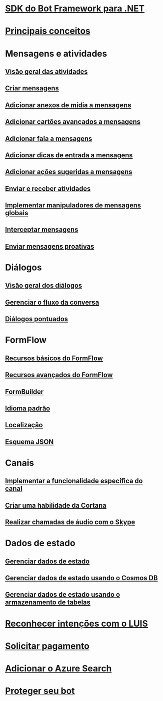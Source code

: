 # [SDK do Bot Framework para .NET](bot-builder-dotnet-overview.md)
# [Principais conceitos](bot-builder-dotnet-concepts.md)
# Mensagens e atividades
## [Visão geral das atividades](bot-builder-dotnet-activities.md)
## [Criar mensagens](bot-builder-dotnet-create-messages.md)
## [Adicionar anexos de mídia a mensagens](bot-builder-dotnet-add-media-attachments.md)
## [Adicionar cartões avançados a mensagens](bot-builder-dotnet-add-rich-card-attachments.md)
<!-- ## [Send carousel of cards](bot-builder-dotnet-add-carousel-card.md) -->
## [Adicionar fala a mensagens](bot-builder-dotnet-text-to-speech.md)
## [Adicionar dicas de entrada a mensagens](bot-builder-dotnet-add-input-hints.md)
## [Adicionar ações sugeridas a mensagens](bot-builder-dotnet-add-suggested-actions.md)
## [Enviar e receber atividades](bot-builder-dotnet-connector.md)
## [Implementar manipuladores de mensagens globais](bot-builder-dotnet-global-handlers.md)
## [Interceptar mensagens](bot-builder-dotnet-middleware.md)
## [Enviar mensagens proativas](bot-builder-dotnet-proactive-messages.md)
# Diálogos
## [Visão geral dos diálogos](bot-builder-dotnet-dialogs.md)
## [Gerenciar o fluxo da conversa](bot-builder-dotnet-manage-conversation-flow.md)
## [Diálogos pontuados](bot-builder-dotnet-scorable-dialogs.md)
# FormFlow
## [Recursos básicos do FormFlow](bot-builder-dotnet-formflow.md)
## [Recursos avançados do FormFlow](bot-builder-dotnet-formflow-advanced.md)
## [FormBuilder](bot-builder-dotnet-formflow-formbuilder.md)
## [Idioma padrão](bot-builder-dotnet-formflow-pattern-language.md)
## [Localização](bot-builder-dotnet-formflow-localize.md)
## [Esquema JSON](bot-builder-dotnet-formflow-json-schema.md)
# Canais
## [Implementar a funcionalidade específica do canal](bot-builder-dotnet-channeldata.md)
## [Criar uma habilidade da Cortana](bot-builder-dotnet-cortana-skill.md)
## [Realizar chamadas de áudio com o Skype](bot-builder-dotnet-audio-calls.md)
<!--
## Conduct real-time media calls with Skype
### [Real-time media calling concepts](bot-builder-dotnet-real-time-media-concepts.md)
### [Requirements for real-time media bots](bot-builder-dotnet-real-time-media-requirements.md)
### [Build a real-time media bot](bot-builder-dotnet-real-time-audio-video-call-overview.md)
### [Deploy a real-time media bot](bot-builder-dotnet-real-time-deploy-visual-studio.md)
-->
# Dados de estado
## [Gerenciar dados de estado](bot-builder-dotnet-state.md)
## [Gerenciar dados de estado usando o Cosmos DB](bot-builder-dotnet-state-azure-cosmosdb.md)
## [Gerenciar dados de estado usando o armazenamento de tabelas](bot-builder-dotnet-state-azure-table-storage.md)
# [Reconhecer intenções com o LUIS](bot-builder-dotnet-luis-dialogs.md)
# [Solicitar pagamento](bot-builder-dotnet-request-payment.md)
# [Adicionar o Azure Search](bot-builder-dotnet-search-azure.md)
# [Proteger seu bot](bot-builder-dotnet-security.md)
